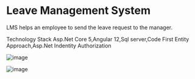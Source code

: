 # Leave Management System

LMS helps an employee to send the leave request to the manager.

Technology Stack
Asp.Net Core 5,Angular 12,Sql server,Code First Entity Approach,Asp.Net Indentity Authorization


![image](https://user-images.githubusercontent.com/49122084/130336106-a1f47ef6-4adf-4a83-a978-4c63111df866.png)


![image](https://user-images.githubusercontent.com/49122084/130336090-1523f4fa-8f94-4dc8-aa25-6705c331c229.png)




